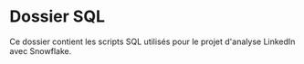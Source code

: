 # Dossier SQL

Ce dossier contient les scripts SQL utilisés pour le projet d'analyse LinkedIn avec Snowflake.
